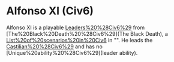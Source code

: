 # Alfonso XI (Civ6)

Alfonso XI is a playable [Leaders%20%28Civ6%29](leader) from [The%20Black%20Death%20%28Civ6%29](The Black Death), a [List%20of%20scenarios%20in%20Civ6](scenario) in "". He leads the [Castilian%20%28Civ6%29](Castilians) and has no [Unique%20ability%20%28Civ6%29](leader ability).